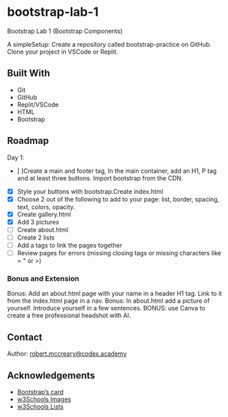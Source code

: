 # bootstrap-lab-1
Bootstrap Lab 1 (Bootstrap Components)

A simpleSetup: Create a repository called bootstrap-practice on GitHub. Clone your project in VSCode or Replit.


## Built With

* Git
* GitHub
* Replit/VSCode
* HTML
* Bootstrap

## Roadmap

Day 1:


- [ ]Create a main and footer tag, In the main container, add an H1, P tag and at least three buttons.
        Import bootstrap from the CDN.
- [x] Style your buttons with bootstrap.Create index.html
- [x] Choose 2 out of the following to add to your page: list, border, spacing, text, colors, opacity.
- [x] Create gallery.html
- [x] Add 3 pictures
- [ ] Create about.html
- [ ] Create 2 lists
- [ ] Add a tags to link the pages together
- [ ] Review pages for errors (missing closing tags or missing characters like = " or &gt;)

### Bonus and Extension

Bonus: Add an about.html page with your name in a header H1 tag. Link to it from the index.html page in a nav.
Bonus: In about.html add a picture of yourself. Introduce yourself in a few sentences.
BONUS: use Canva to create a free professional headshot with AI.


## Contact

Author: robert.mccreary@codex.academy

## Acknowledgements

* [Bootstrap’s card](https://getbootstrap.com/docs/5.3/components/card/)
* [w3Schools Images](https://www.w3schools.com/html/html_images.asp)
* [w3Schools Lists](https://www.w3schools.com/html/html_lists.asp)
